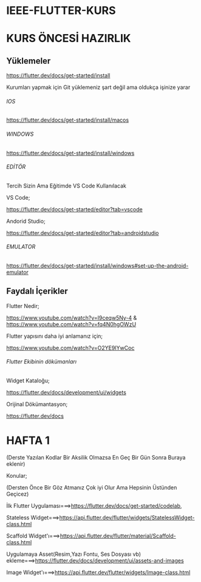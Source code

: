 # IEEE-FLUTTER-KURS





# KURS ÖNCESİ HAZIRLIK

## Yüklemeler
https://flutter.dev/docs/get-started/install

Kurumları yapmak için Git yüklemeniz şart değil ama oldukça işinize yarar
###### IOS

https://flutter.dev/docs/get-started/install/macos

###### WINDOWS

https://flutter.dev/docs/get-started/install/windows

###### EDİTÖR
Tercih Sizin Ama Eğitimde VS Code Kullanılacak 

VS Code;

https://flutter.dev/docs/get-started/editor?tab=vscode

Andorid Studio;

https://flutter.dev/docs/get-started/editor?tab=androidstudio

###### EMULATOR
https://flutter.dev/docs/get-started/install/windows#set-up-the-android-emulator

## Faydalı İçerikler
Flutter Nedir;

https://www.youtube.com/watch?v=I9ceqw5Ny-4 & https://www.youtube.com/watch?v=fq4N0hgOWzU

Flutter yapısını daha iyi anlamanız için;

https://www.youtube.com/watch?v=O2YE9IYwCoc

###### Flutter Ekibinin dökümanları

Widget Kataloğu;

https://flutter.dev/docs/development/ui/widgets

Orijinal Dökümantasyon;

https://flutter.dev/docs



# HAFTA 1
(Derste Yazılan Kodlar Bir Aksilik Olmazsa En Geç Bir Gün Sonra Buraya eklenir)

Konular;

(Dersten Önce Bir Göz Atmanız Çok iyi Olur Ama Hepsinin Üstünden Geçicez)

  İlk Flutter Uygulaması===>https://flutter.dev/docs/get-started/codelab,
  
  Stateless Widget===>https://api.flutter.dev/flutter/widgets/StatelessWidget-class.html

  Scaffold Widget'ı===>https://api.flutter.dev/flutter/material/Scaffold-class.html
  
  Uygulamaya Asset(Resim,Yazı Fontu, Ses Dosyası vb) ekleme===>https://flutter.dev/docs/development/ui/assets-and-images

  Image Widget'ı===>https://api.flutter.dev/flutter/widgets/Image-class.html
  

